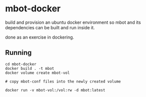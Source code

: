# mbot-docker

build and provision an ubuntu docker environment so mbot and its dependencies can be built and run inside it.

done as an exercise in dockering.

## Running

```
cd mbot-docker
docker build . -t mbot
docker volume create mbot-vol

# copy mbot-conf files into the newly created volume

docker run -v mbot-vol:/vol:rw -d mbot:latest
```
